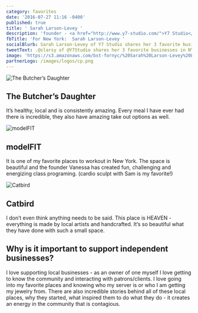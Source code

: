 ```yaml
---
category: favorites
date: '2016-07-27 11:16 -0400'
published: true
title: ' Sarah Larson-Levey '
description: 'founder - <a href="http://www.y7-studio.com/">Y7 Studio</a>'
fbTitle: 'For New York:  Sarah Larson-Levey '
socialBlurb: Sarah Larson-Levey of Y7 Studio shares her 3 favorite businesses in New York.
tweetText: .@slarsy of @Y7Studio shares her 3 favorite businesses in NYC.
image: 'https://s3.amazonaws.com/bst-fornyc/%20Sarah%20Larson-Levey%20La%20Esquina.jpg'
partnerLogo: /images/logos/cp.png
---
```

![The Butcher’s Daughter](https://s3.amazonaws.com/bst-fornyc/%20Sarah%20Larson-Levey%20Butchers%20Daughter.jpg)
## The Butcher’s Daughter
It’s healthy, local and is consistently amazing. Every meal I have ever had there is incredible, they also have amazing take out options as well. 

![modelFIT](https://s3.amazonaws.com/bst-fornyc/%20Sarah%20Larson-Levey%20Model%20Fit.jpg)
## modelFIT
It is one of my favorite places to workout in New York. The space is beautiful and the founder Vanessa has created fun, challenging and energizing class programing. (cardio sculpt with Sam is my favorite!)

![Catbird](https://s3.amazonaws.com/bst-fornyc/000084880004a.jpg)
## Catbird
I don’t even think anything needs to be said. This place is HEAVEN - everything is made by local artists and handcrafted. It’s so beautiful what they have done with such a small space. 

## Why is it important to support independent businesses?
I love supporting local businesses - as an owner of one myself I love getting to know the community and interacting with patrons/clients. I love going into my favorite places and knowing who my server is or who I am getting my jewelry from. There are also incredible stories behind all of these local places, why they started, what inspired them to do what they do - it creates an energy in the community that is contagious.
